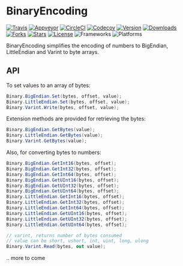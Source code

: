 # BinaryEncoding

[![Travis](https://img.shields.io/travis/tabrath/BinaryEncoding.svg?longCache=true&style=flat-square&label=Travis&logo=travis)](https://travis-ci.org/tabrath/BinaryEncoding)
[![Appveyor](https://img.shields.io/appveyor/ci/tabrath/BinaryEncoding.svg?longCache=true&style=flat-square&label=Appveyor&logo=appveyor)](https://ci.appveyor.com/project/tabrath/binaryencoding/branch/master)
[![CircleCI](https://img.shields.io/circleci/project/github/tabrath/BinaryEncoding.svg?longCache=true&style=flat-square&label=CircleCI)](https://circleci.com/gh/tabrath/BinaryEncoding)
[![Codecov](https://img.shields.io/codecov/c/github/tabrath/BinaryEncoding.svg?longCache=true&style=flat-square&label=Codecov)](https://codecov.io/gh/tabrath/BinaryEncoding)
[![Version](https://img.shields.io/nuget/v/BinaryEncoding.svg?longCache=true&style=flat-square&label=Version)](https://www.nuget.org/packages/BinaryEncoding)
[![Downloads](https://img.shields.io/nuget/dt/BinaryEncoding.svg?longCache=true&style=flat-square&label=Downloads)](https://www.nuget.org/packages/BinaryEncoding)
[![Forks](https://img.shields.io/github/forks/tabrath/BinaryEncoding.svg?longCache=true&style=flat-square&label=Forks&logo=github)](https://github.com/tabrath/BinaryEncoding/fork)
[![Stars](https://img.shields.io/github/stars/tabrath/BinaryEncoding.svg?longCache=true&style=flat-square&label=Stars&logo=github)](https://github.com/tabrath/BinaryEncoding/star)
[![License](https://img.shields.io/github/license/tabrath/BinaryEncoding.svg?longCache=true&style=flat-square&label=License)](https://github.com/tabrath/BinaryEncoding/blob/master/LICENSE)
![Frameworks](https://img.shields.io/badge/Frameworks-netstandard1.1%20|%20net%20v4.5.2-green.svg?longCache=true&style=flat-square)
![Platforms](https://img.shields.io/badge/Platforms-win%20|%20linux%20|%20osx-green.svg?longCache=true&style=flat-square)

BinaryEncoding simplifies the encoding of numbers to BigEndian, LittleEndian and Varint to byte arrays.

## API

To set values to an array of bytes:
``` cs
Binary.BigEndian.Set(bytes, offset, value);
Binary.LittleEndian.Set(bytes, offset, value);
Binary.Varint.Write(bytes, offset, value);
```

Extension methods are provided for retrieving the bytes:
``` cs
Binary.BigEndian.GetBytes(value);
Binary.LittleEndian.GetBytes(value);
Binary.Varint.GetBytes(value);
```

Also, for converting bytes to numbers:
``` cs
Binary.BigEndian.GetInt16(bytes, offset);
Binary.BigEndian.GetInt32(bytes, offset);
Binary.BigEndian.GetInt64(bytes, offset);
Binary.BigEndian.GetUInt16(bytes, offset);
Binary.BigEndian.GetUInt32(bytes, offset);
Binary.BigEndian.GetUInt64(bytes, offset);
Binary.LittleEndian.GetInt16(bytes, offset);
Binary.LittleEndian.GetInt32(bytes, offset);
Binary.LittleEndian.GetInt64(bytes, offset);
Binary.LittleEndian.GetUInt16(bytes, offset);
Binary.LittleEndian.GetUInt32(bytes, offset);
Binary.LittleEndian.GetUInt64(bytes, offset);

// varint, returns number of bytes consumed
// value can be short, ushort, int, uint, long, ulong
Binary.Varint.Read(bytes, out value);
```

.. more to come

